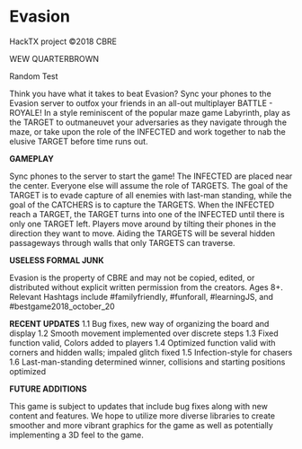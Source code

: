 # Evasion
HackTX project
©2018 CBRE 

WEW QUARTERBROWN

Random Test

Think you have what it takes to beat Evasion?
Sync your phones to the Evasion server to outfox your friends in an all-out multiplayer BATTLE - ROYALE!
In a style reminiscent of the popular maze game Labyrinth, play as the TARGET to outmaneuvet your adversaries as they navigate through the maze, or take upon the role of the INFECTED and work together to nab the elusive TARGET before time runs out.




**GAMEPLAY**

Sync phones to the server to start the game! The INFECTED are placed near the center. Everyone else will assume the role of TARGETS.
The goal of the TARGET is to evade capture of all enemies with last-man standing, while the goal of the CATCHERS is to capture the TARGETS. When the INFECTED reach a TARGET, the TARGET turns into one of the INFECTED until there is only one TARGET left.
Players move around by tilting their phones in the direction they want to move. Aiding the TARGETS will be several hidden passageways through walls that only TARGETS can traverse. 



**USELESS FORMAL JUNK**

Evasion is the property of CBRE and may not be copied, edited, or distributed without explicit written permission from the creators. Ages 8+. Relevant Hashtags include #familyfriendly, #funforall, #learningJS, and #bestgame2018_october_20


**RECENT UPDATES**
1.1 Bug fixes, new way of organizing the board and display
1.2 Smooth movement implemented over discrete steps
1.3 Fixed function valid, Colors added to players
1.4 Optimized function valid with corners and hidden walls; impaled glitch fixed
1.5 Infection-style for chasers
1.6 Last-man-standing determined winner, collisions and starting positions optimized


**FUTURE ADDITIONS**

This game is subject to updates that include bug fixes along with new content and features. We hope to utilize more diverse libraries to create smoother and more vibrant graphics for the game as well as potentially implementing a 3D feel to the game.
